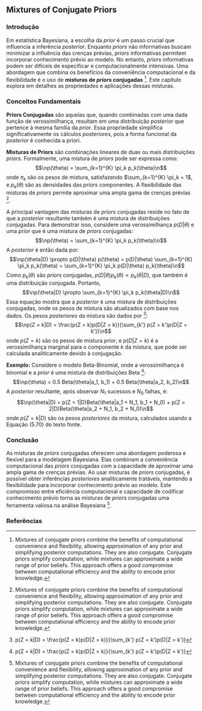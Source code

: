 ## Mixtures of Conjugate Priors

### Introdução
Em estatística Bayesiana, a escolha da *prior* é um passo crucial que influencia a inferência *posterior*. Enquanto *priors* não informativas buscam minimizar a influência das crenças prévias, *priors* informativas permitem incorporar conhecimento prévio ao modelo. No entanto, *priors* informativas podem ser difíceis de especificar e computacionalmente intensivas. Uma abordagem que combina os benefícios da conveniência computacional e da flexibilidade é o uso de **misturas de *priors* conjugadas** [^20]. Este capítulo explora em detalhes as propriedades e aplicações dessas misturas.

### Conceitos Fundamentais

**Priors Conjugadas** são aquelas que, quando combinadas com uma dada função de verossimilhança, resultam em uma distribuição *posterior* que pertence à mesma família da *prior*. Essa propriedade simplifica significativamente os cálculos *posteriores*, pois a forma funcional da *posterior* é conhecida a priori.

**Misturas de Priors** são combinações lineares de duas ou mais distribuições *priors*. Formalmente, uma mistura de *priors* pode ser expressa como:
$$\np(\theta) = \sum_{k=1}^{K} \pi_k p_k(\theta)\n$$
onde $\pi_k$ são os pesos de mistura, satisfazendo $\sum_{k=1}^{K} \pi_k = 1$, e $p_k(\theta)$ são as densidades das *priors* componentes. A flexibilidade das misturas de *priors* permite aproximar uma ampla gama de crenças prévias [^20].

A principal vantagem das misturas de *priors* conjugadas reside no fato de que a *posterior* resultante também é uma mistura de distribuições conjugadas. Para demonstrar isso, considere uma verossimilhança $p(D|\theta)$ e uma *prior* que é uma mistura de *priors* conjugadas:
$$\np(\theta) = \sum_{k=1}^{K} \pi_k p_k(\theta)\n$$
A *posterior* é então dada por:
$$\np(\theta|D) \propto p(D|\theta) p(\theta) = p(D|\theta) \sum_{k=1}^{K} \pi_k p_k(\theta) = \sum_{k=1}^{K} \pi_k p(D|\theta) p_k(\theta)\n$$
Como $p_k(\theta)$ são *priors* conjugadas, $p(D|\theta) p_k(\theta) \propto p_k(\theta|D)$, que também é uma distribuição conjugada. Portanto,
$$\np(\theta|D) \propto \sum_{k=1}^{K} \pi_k p_k(\theta|D)\n$$
Essa equação mostra que a *posterior* é uma mistura de distribuições conjugadas, onde os pesos de mistura são atualizados com base nos dados. Os pesos *posteriores* da mistura são dados por [^21]:
$$\np(Z = k|D) = \frac{p(Z = k)p(D|Z = k)}{\sum_{k'} p(Z = k')p(D|Z = k')}\n$$
onde $p(Z=k)$ são os pesos de mistura *prior*, e $p(D|Z=k)$ é a verossimilhança marginal para o componente *k* da mistura, que pode ser calculada analiticamente devido à conjugação.

**Exemplo:** Considere o modelo Beta-Binomial, onde a verossimilhança é binomial e a *prior* é uma mistura de distribuições Beta [^21]:
$$\np(\theta) = 0.5 Beta(\theta|a_1, b_1) + 0.5 Beta(\theta|a_2, b_2)\n$$
A *posterior* resultante, após observar $N_1$ sucessos e $N_0$ falhas, é:
$$\np(\theta|D) = p(Z = 1|D)Beta(\theta|a_1 + N_1, b_1 + N_0) + p(Z = 2|D)Beta(\theta|a_2 + N_1, b_2 + N_0)\n$$
onde $p(Z = k|D)$ são os pesos *posteriores* da mistura, calculados usando a Equação (5.70) do texto fonte.

### Conclusão

As misturas de *priors* conjugadas oferecem uma abordagem poderosa e flexível para a modelagem Bayesiana. Elas combinam a conveniência computacional das *priors* conjugadas com a capacidade de aproximar uma ampla gama de crenças prévias. Ao usar misturas de *priors* conjugadas, é possível obter inferências *posteriores* analiticamente tratáveis, mantendo a flexibilidade para incorporar conhecimento prévio ao modelo. Este compromisso entre eficiência computacional e capacidade de codificar conhecimento prévio torna as misturas de *priors* conjugadas uma ferramenta valiosa na análise Bayesiana [^20].

### Referências
[^20]: Mixtures of conjugate priors combine the benefits of computational convenience and flexibility, allowing approximation of any prior and simplifying posterior computations. They are also conjugate. Conjugate priors simplify computation, while mixtures can approximate a wide range of prior beliefs. This approach offers a good compromise between computational efficiency and the ability to encode prior knowledge.
[^21]: p(Z = k|D) = \frac{p(Z = k)p(D|Z = k)}{\sum_{k'} p(Z = k')p(D|Z = k')}
<!-- END -->